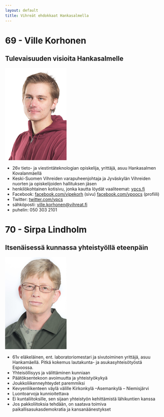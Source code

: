 ```yaml
---
layout: default
title: Vihreät ehdokkaat Hankasalmella
---
```


# 69 - Ville Korhonen
## Tulevaisuuden visioita Hankasalmelle
![#69 Ville Korhonen](media/img/s_fix-ehdokaskuva-60.jpg)

 - 26v tieto- ja viestintäteknologian opiskelija, yrittäjä, asuu Hankasalmen Kovalanmäellä
 - Keski-Suomen Vihreiden varapuheenjohtaja ja Jyväskylän Vihreiden nuorten ja opiskelijoiden hallituksen jäsen
 - henkilökohtainen kotisivu, jonka kautta löydät vaaliteemat: [ypcs.fi](http://ypcs.fi)
 - Facebook: [facebook.com/vipekorh](https://www.facebook.com/vipekorh) (sivu) [facebook.com/ypoocs](https://www.facebook.com/ypoocs) (profiili)
 - Twitter: [twitter.com/ypcs](https://twitter.com/ypcs)
 - sähköposti: [ville.korhonen@vihreat.fi](mailto:ville.korhonen@vihreat.fi)
 - puhelin: 050 303 2101


# 70 - Sirpa Lindholm
## Itsenäisessä kunnassa yhteistyöllä eteenpäin
![#70 Sirpa Lindholm](media/img/s_ehdokaskuva-169.jpg)

 - 61v eläkeläinen, ent. laboratoriomestari ja sivutoiminen yrittäjä, asuu Hankamäellä. Pitkä kokemus lautakunta- ja asukasyhteisötyöstä Espoossa.
 - Yhteisöllisyys ja välittäminen kunniaan
 - Päätöksentekoon avoimuutta ja yhteistyökykyä
 - Joukkoliikenneyhteydet paremmiksi
 - Kevyenliikenteen väylä välille Kirkonkylä –Asemankylä – Niemisjärvi
 - Luontoarvoja kunnioitettava
 - Ei kuntaliitoksille, sen sijaan yhteistyön kehittämistä lähikuntien kanssa
 - Jos pakkoliitoksia tehdään, on saatava toimiva paikallisasukasdemokratia ja kansanäänestykset
